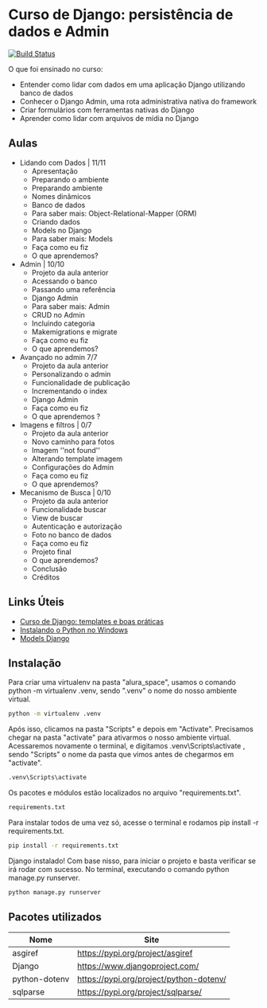 # Curso de Django: persistência de dados e Admin
[![Build Status](https://travis-ci.org/joemccann/dillinger.svg?branch=master)](https://travis-ci.org/joemccann/dillinger)

O que foi ensinado no curso:
- Entender como lidar com dados em uma aplicação Django utilizando banco de dados
- Conhecer o Django Admin, uma rota administrativa nativa do framework
- Criar formulários com ferramentas nativas do Django
- Aprender como lidar com arquivos de mídia no Django

## Aulas

- Lidando com Dados | 11/11
    - Apresentação
    - Preparando o ambiente
    - Preparando ambiente
    - Nomes dinâmicos
    - Banco de dados
    - Para saber mais: Object-Relational-Mapper (ORM)
    - Criando dados
    - Models no Django
    - Para saber mais: Models
    - Faça como eu fiz
    - O que aprendemos?
- Admin | 10/10
    - Projeto da aula anterior
    - Acessando o banco
    - Passando uma referência
    - Django Admin
    - Para saber mais: Admin
    - CRUD no Admin
    - Incluindo categoria
    - Makemigrations e migrate
    - Faça como eu fiz
    - O que aprendemos?
- Avançado no admin 7/7
    - Projeto da aula anterior
    - Personalizando o admin
    - Funcionalidade de publicação
    - Incrementando o index
    - Django Admin
    - Faça como eu fiz
    - O que aprendemos ?
- Imagens e filtros | 0/7
    - Projeto da aula anterior
    - Novo caminho para fotos
    - Imagem ''not found''
    - Alterando template imagem
    - Configurações do Admin
    - Faça como eu fiz
    - O que aprendemos?
- Mecanismo de Busca | 0/10
    - Projeto da aula anterior
    - Funcionalidade buscar
    - View de buscar
    - Autenticação e autorização
    - Foto no banco de dados
    - Faça como eu fiz
    - Projeto final
    - O que aprendemos?
    - Conclusão
    - Créditos

## Links Úteis

- [Curso de Django: templates e boas práticas](https://cursos.alura.com.br/course/django-templates-boas-praticas)
- [Instalando o Python no Windows](https://youtu.be/wFB3yZqHxL0)
- [Models Django](https://docs.djangoproject.com/pt-br/4.1/topics/db/models/)

## Instalação
Para criar uma virtualenv na pasta "alura_space", usamos o comando python -m virtualenv .venv, sendo ".venv" o nome do nosso ambiente virtual.
```sh
python -m virtualenv .venv
```
Após isso, clicamos na pasta "Scripts" e depois em "Activate". Precisamos chegar na pasta "activate" para ativarmos o nosso ambiente virtual. Acessaremos novamente o terminal, e digitamos .venv\Scripts\activate , sendo "Scripts" o nome da pasta que vimos antes de chegarmos em "activate".
```sh
.venv\Scripts\activate
```
Os pacotes e módulos estão localizados no arquivo "requirements.txt".
```sh
requirements.txt
```

Para instalar todos de uma vez só, acesse o terminal e rodamos pip install -r requirements.txt.
```sh
pip install -r requirements.txt
```

Django instalado! Com base nisso, para iniciar o projeto e basta verificar se irá rodar com sucesso. No terminal, executando o comando python manage.py runserver.
```sh
python manage.py runserver
```

## Pacotes utilizados

| Nome | Site |
| ------ | ------ |
| asgiref | https://pypi.org/project/asgiref |
| Django | https://www.djangoproject.com/ |
| python-dotenv | https://pypi.org/project/python-dotenv/ |
| sqlparse | https://pypi.org/project/sqlparse/ |
